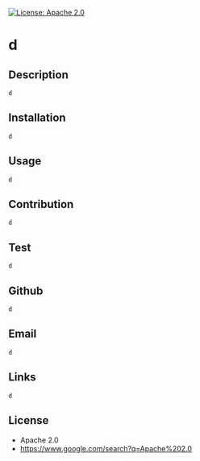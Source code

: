 
[![License: Apache 2.0](https://img.shields.io/badge/License-Apache%202.0-yellow.svg)](https://opensource.org/licenses/Apache%202.0)

# d

## Description
```
d

```
##  Installation

```
d

```

## Usage

```
d

```

## Contribution

```
d

```

## Test

```
d

```

## Github

```
d

```

## Email

```
d

```

## Links

```
d

```

## License
- Apache 2.0
- https://www.google.com/search?q=Apache%202.0     



